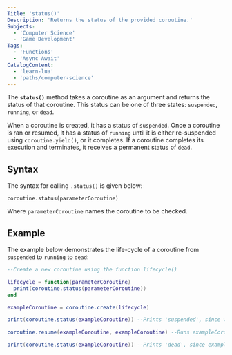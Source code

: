 ```yaml
---
Title: 'status()'
Description: 'Returns the status of the provided coroutine.'
Subjects:
  - 'Computer Science'
  - 'Game Development'
Tags:
  - 'Functions'
  - 'Async Await'
CatalogContent:
  - 'learn-lua'
  - 'paths/computer-science'
---
```


The **`status()`** method takes a coroutine as an argument and returns the status of that coroutine. This status can be one of three states: `suspended`, `running`, or `dead`.

When a coroutine is created, it has a status of `suspended`. Once a coroutine is ran or resumed, it has a status of `running` until it is either re-suspended using `coroutine.yield()`, or it completes. If a coroutine completes its execution and terminates, it receives a permanent status of `dead`.

## Syntax

The syntax for calling `.status()` is given below:

```pseudo
coroutine.status(parameterCoroutine)
```

Where `parameterCoroutine` names the coroutine to be checked.

## Example

The example below demonstrates the life-cycle of a coroutine from `suspended` to `running` to `dead`:

```lua
--Create a new coroutine using the function lifecycle()

lifecycle = function(parameterCoroutine)
  print(coroutine.status(parameterCoroutine))
end

exampleCoroutine = coroutine.create(lifecycle)

print(coroutine.status(exampleCoroutine)) --Prints 'suspended', since we have not yet run exampleCoroutine.

coroutine.resume(exampleCoroutine, exampleCoroutine) --Runs exampleCoroutine and passes it as a parameter to lifecycle(). This prints 'running', since .status() is called on exampleCoroutine while it is executing.

print(coroutine.status(exampleCoroutine)) --Prints 'dead', since exampleCoroutine has terminated.
```
